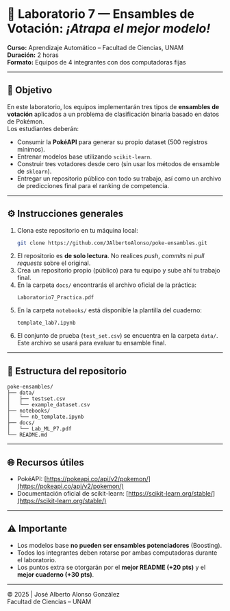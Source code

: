 # 🧩 Laboratorio 7 — Ensambles de Votación: *¡Atrapa el mejor modelo!*

**Curso:** Aprendizaje Automático – Facultad de Ciencias, UNAM  
**Duración:** 2 horas  
**Formato:** Equipos de 4 integrantes con dos computadoras fijas

---

## 🎯 Objetivo
En este laboratorio, los equipos implementarán tres tipos de **ensambles de votación** aplicados a un problema de clasificación binaria basado en datos de Pokémon.  
Los estudiantes deberán:
- Consumir la **PokéAPI** para generar su propio dataset (500 registros mínimos).  
- Entrenar modelos base utilizando `scikit-learn`.  
- Construir tres votadores desde cero (sin usar los métodos de ensamble de `sklearn`).  
- Entregar un repositorio público con todo su trabajo, así como un archivo de predicciones final para el ranking de competencia.

---

## ⚙️ Instrucciones generales
1. Clona este repositorio en tu máquina local:
   ```bash
   git clone https://github.com/JAlbertoAlonso/poke-ensambles.git
   ```
2. El repositorio es **de solo lectura**. No realices *push*, *commits* ni *pull requests* sobre el original.
3. Crea un repositorio propio (público) para tu equipo y sube ahí tu trabajo final.
4. En la carpeta `docs/` encontrarás el archivo oficial de la práctica:
   ```
   Laboratorio7_Practica.pdf
   ```
5. En la carpeta `notebooks/` está disponible la plantilla del cuaderno:
   ```
   template_lab7.ipynb
   ```
6. El conjunto de prueba (`test_set.csv`) se encuentra en la carpeta `data/`.  
   Este archivo se usará para evaluar tu ensamble final.

---

## 📂 Estructura del repositorio

```
poke-ensambles/
├── data/
│   ├── testset.csv
│   └── example_dataset.csv
├── notebooks/
│   └── nb_template.ipynb
├── docs/
│   └── Lab_ML_P7.pdf
└── README.md
```

---

## 🌐 Recursos útiles
- PokéAPI: [https://pokeapi.co/api/v2/pokemon/](https://pokeapi.co/api/v2/pokemon/)
- Documentación oficial de scikit-learn: [https://scikit-learn.org/stable/](https://scikit-learn.org/stable/)

---

## ⚠️ Importante
- Los modelos base **no pueden ser ensambles potenciadores** (Boosting).  
- Todos los integrantes deben rotarse por ambas computadoras durante el laboratorio.  
- Los puntos extra se otorgarán por el **mejor README (+20 pts)** y el **mejor cuaderno (+30 pts)**.

---

© 2025 | José Alberto Alonso González  
Facultad de Ciencias – UNAM
